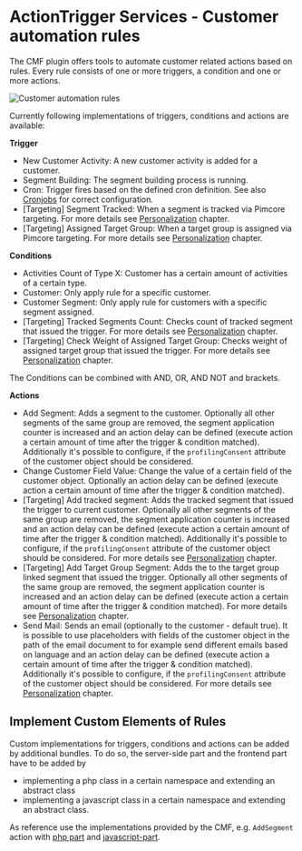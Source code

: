 # ActionTrigger Services - Customer automation rules

The CMF plugin offers tools to automate customer related actions based on rules. Every rule consists of one or more
triggers, a condition and one or more actions. 

![Customer automation rules](./img/CustomerAutomationRules.png)

Currently following implementations of triggers, conditions and actions are available: 

**Trigger**
- New Customer Activity: A new customer activity is added for a customer.
- Segment Building: The segment building process is running. 
- Cron: Trigger fires based on the defined cron definition. See also [Cronjobs](./04_Cronjobs.md) for correct configuration. 
- [Targeting] Segment Tracked: When a segment is tracked via Pimcore targeting. For more details see 
  [Personalization](30_Personalization.md) chapter.
- [Targeting] Assigned Target Group: When a target group is assigned via Pimcore targeting. 
  For more details see [Personalization](30_Personalization.md) chapter.

**Conditions**
- Activities Count of Type X: Customer has a certain amount of activities of a certain type. 
- Customer: Only apply rule for a specific customer.
- Customer Segment: Only apply rule for customers with a specific segment assigned. 
- [Targeting] Tracked Segments Count: Checks count of tracked segment that issued the trigger. For more details see 
  [Personalization](30_Personalization.md) chapter.
- [Targeting] Check Weight of Assigned Target Group: Checks weight of assigned target group that issued the trigger. 
  For more details see [Personalization](30_Personalization.md) chapter. 

The Conditions can be combined with AND, OR, AND NOT and brackets. 

**Actions** 
- Add Segment: Adds a segment to the customer. Optionally all other segments of the same group are removed, the segment
  application counter is increased and an action delay can be defined (execute action a certain 
  amount of time after the trigger & condition matched). 
  Additionally it's possible to configure, if the `profilingConsent` attribute of the customer object should be considered.
- Change Customer Field Value: Change the value of a certain field of the customer object. Optionally an action
  delay can be defined (execute action a certain amount of time after the trigger & condition matched).
- [Targeting] Add tracked segment: Adds the tracked segment that issued the trigger to current customer. 
  Optionally all other segments of the same group are removed, the segment application counter is 
  increased and an action delay can be defined (execute action a certain amount of time after the trigger & condition matched).
  Additionally it's possible to configure, if the `profilingConsent` attribute of the customer object should be considered.
  For more details see [Personalization](30_Personalization.md) chapter.
- [Targeting] Add Target Group Segment: Adds the to the target group linked segment that issued the trigger. 
  Optionally all other segments of the same group are removed, the segment application counter is 
  increased and an action delay can be defined (execute action a certain amount of time after the trigger & condition matched).
  For more details see [Personalization](30_Personalization.md) chapter.
- Send Mail: Sends an email (optionally to the customer - default true). It is possible to use placeholders with fields of the customer object in the path of the email document to for example send different emails based on language and an action delay can be defined (execute action a certain amount of time after the trigger & condition matched). Additionally it's possible to configure, if the `profilingConsent` attribute of the customer object should be considered.
  For more details see [Personalization](30_Personalization.md) chapter.
	
  

## Implement Custom Elements of Rules
Custom implementations for triggers, conditions and actions can be added by additional bundles. To do so, the server-side
part and the frontend part have to be added by
- implementing a php class in a certain namespace and extending an abstract class
- implementing a javascript class in a certain namespace and extending an abstract class. 

As reference use the implementations provided by the CMF, e.g. `AddSegment` action with 
[php part](https://github.com/pimcore/customer-data-framework/blob/master/src/ActionTrigger/Action/AddSegment.php) and 
[javascript-part](https://github.com/pimcore/customer-data-framework/blob/master/src/Resources/public/js/config/actions.js#L61).    
